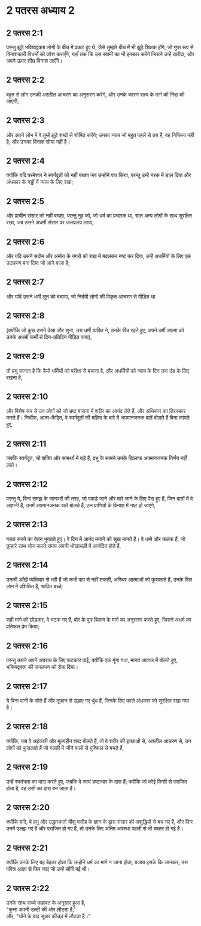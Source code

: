 # 2 पतरस अध्याय 2

## 2 पतरस 2:1

परन्तु झूठे भविष्यद्वक्ता लोगों के बीच में प्रकट हुए थे, जैसे तुम्हारे बीच में भी झूठे शिक्षक होंगे, जो गुप्त रूप से विनाशकारी विधर्मों को प्रवेश कराएँगे, यहाँ तक कि उस स्वामी का भी इनकार करेंगे जिसने उन्हें खरीदा, और अपने ऊपर शीघ्र विनाश लाएँगे।

## 2 पतरस 2:2

बहुत से लोग उनकी अश्लील आचरण का अनुसरण करेंगे, और उनके कारण सत्य के मार्ग की निंदा की जाएगी;

## 2 पतरस 2:3

और अपने लोभ में वे तुम्हें झूठे शब्दों से शोषित करेंगे; उनका न्याय जो बहुत पहले से तय है, वह निष्क्रिय नहीं है, और उनका विनाश सोया नहीं है।

## 2 पतरस 2:4

क्योंकि यदि परमेश्वर ने स्वर्गदूतों को नहीं बख्शा जब उन्होंने पाप किया, परन्तु उन्हें नरक में डाल दिया और अंधकार के गड्ढों में न्याय के लिए रखा;

## 2 पतरस 2:5

और प्राचीन संसार को नहीं बख्शा, परन्तु नूह को, जो धर्म का प्रचारक था, सात अन्य लोगों के साथ सुरक्षित रखा, जब उसने अधर्मी संसार पर जलप्रलय लाया;

## 2 पतरस 2:6

और यदि उसने सदोम और अमोरा के नगरों को राख में बदलकर नष्ट कर दिया, उन्हें अधर्मियों के लिए एक उदाहरण बना दिया जो आने वाला है;

## 2 पतरस 2:7

और यदि उसने धर्मी लूत को बचाया, जो निर्दयी लोगों की विकृत आचरण से पीड़ित था

## 2 पतरस 2:8

(क्योंकि जो कुछ उसने देखा और सुना, उस धर्मी व्यक्ति ने, उनके बीच रहते हुए, अपने धर्मी आत्मा को उनके अधर्मी कर्मों से दिन-प्रतिदिन पीड़ित पाया),

## 2 पतरस 2:9

तो प्रभु जानता है कि कैसे धर्मियों को परीक्षा से बचाना है, और अधर्मियों को न्याय के दिन तक दंड के लिए रखना है,

## 2 पतरस 2:10

और विशेष रूप से उन लोगों को जो भ्रष्ट वासना में शरीर का आनंद लेते हैं, और अधिकार का तिरस्कार करते हैं। निर्भीक, आत्म-केंद्रित, वे स्वर्गदूतों की महिमा के बारे में अपमानजनक बातें बोलते हैं बिना कांपते हुए,

## 2 पतरस 2:11

जबकि स्वर्गदूत, जो शक्ति और सामर्थ्य में बड़े हैं, प्रभु के सामने उनके खिलाफ अपमानजनक निर्णय नहीं लाते।

## 2 पतरस 2:12

परन्तु ये, बिना समझ के जानवरों की तरह, जो पकड़े जाने और मारे जाने के लिए पैदा हुए हैं, जिन बातों में वे अज्ञानी हैं, उनमें अपमानजनक बातें बोलते हैं, उन प्राणियों के विनाश में नष्ट हो जाएंगे,

## 2 पतरस 2:13

गलत करने का वेतन भुगतते हुए। वे दिन में आनंद मनाने को सुख मानते हैं। वे धब्बे और कलंक हैं, जो तुम्हारे साथ भोज करते समय अपनी धोखाधड़ी में आनंदित होते हैं,

## 2 पतरस 2:14

उनकी आँखें व्यभिचार से भरी हैं जो कभी पाप से नहीं रुकतीं, अस्थिर आत्माओं को फुसलाते हैं, उनके दिल लोभ में प्रशिक्षित हैं, श्रापित बच्चे;

## 2 पतरस 2:15

सही मार्ग को छोड़कर, वे भटक गए हैं, बोर के पुत्र बिलाम के मार्ग का अनुसरण करते हुए, जिसने अधर्म का प्रतिफल प्रेम किया;

## 2 पतरस 2:16

परन्तु उसने अपने अपराध के लिए फटकार पाई, क्योंकि एक गूंगा गधा, मानव आवाज में बोलते हुए, भविष्यद्वक्ता की पागलपन को रोक दिया।

## 2 पतरस 2:17

ये बिना पानी के सोते हैं और तूफान से उड़ाए गए धुंध हैं, जिनके लिए काले अंधकार को सुरक्षित रखा गया है।

## 2 पतरस 2:18

क्योंकि, जब वे अहंकारी और मूल्यहीन शब्द बोलते हैं, तो वे शरीर की इच्छाओं से, अश्लील आचरण से, उन लोगों को फुसलाते हैं जो गलती में जीने वालों से मुश्किल से बचते हैं,

## 2 पतरस 2:19

उन्हें स्वतंत्रता का वादा करते हुए, जबकि वे स्वयं भ्रष्टाचार के दास हैं; क्योंकि जो कोई किसी से पराजित होता है, वह उसी का दास बन जाता है।

## 2 पतरस 2:20

क्योंकि यदि, वे प्रभु और उद्धारकर्ता यीशु मसीह के ज्ञान के द्वारा संसार की अशुद्धियों से बच गए हैं, और फिर उनमें उलझ गए हैं और पराजित हो गए हैं, तो उनके लिए अंतिम अवस्था पहली से भी बदतर हो गई है।

## 2 पतरस 2:21

क्योंकि उनके लिए यह बेहतर होता कि उन्होंने धर्म का मार्ग न जाना होता, बजाय इसके कि जानकर, उस पवित्र आज्ञा से फिर जाएं जो उन्हें सौंपी गई थी।

## 2 पतरस 2:22

उनके साथ सच्चे कहावत के अनुसार हुआ है,  
"कुत्ता अपनी उल्टी की ओर लौटता है,"  
और, "धोने के बाद सूअर कीचड़ में लौटता है।"
